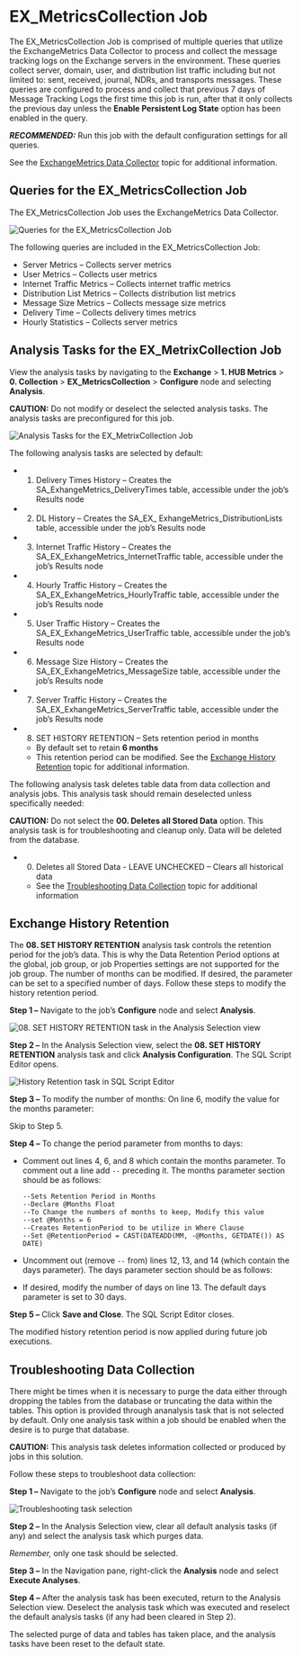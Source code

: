 # EX\_MetricsCollection Job

The EX\_MetricsCollection Job is comprised of multiple queries that utilize the ExchangeMetrics Data Collector to process and collect the message tracking logs on the Exchange servers in the environment. These queries collect server, domain, user, and distribution list traffic including but not limited to: sent, received, journal, NDRs, and transports messages. These queries are configured to process and collect that previous 7 days of Message Tracking Logs the first time this job is run, after that it only collects the previous day unless the __Enable Persistent Log State__ option has been enabled in the query.

___RECOMMENDED:___ Run this job with the default configuration settings for all queries.

See the [ExchangeMetrics Data Collector](/docs/accessanalyzer/accessanalyzer/enterpriseauditor/admin/datacollector/exchangemetrics/overview.md) topic for additional information.

## Queries for the EX\_MetricsCollection Job

The EX\_MetricsCollection Job uses the ExchangeMetrics Data Collector.

![Queries for the EX_MetricsCollection Job](/img/product_docs/accessanalyzer/accessanalyzer/enterpriseauditor/solutions/exchange/hubmetrics/collection/metricscollectionqueries.png)

The following queries are included in the EX\_MetricsCollection Job:

- Server Metrics – Collects server metrics
- User Metrics – Collects user metrics
- Internet Traffic Metrics – Collects internet traffic metrics
- Distribution List Metrics – Collects distribution list metrics
- Message Size Metrics – Collects message size metrics
- Delivery Time – Collects delivery times metrics
- Hourly Statistics – Collects server metrics

## Analysis Tasks for the EX\_MetrixCollection Job

View the analysis tasks by navigating to the __Exchange__ > __1. HUB Metrics__ > __0. Collection__ > __EX\_MetricsCollection__ > __Configure__ node and selecting __Analysis__.

__CAUTION:__ Do not modify or deselect the selected analysis tasks. The analysis tasks are preconfigured for this job.

![Analysis Tasks for the EX_MetrixCollection Job](/img/product_docs/accessanalyzer/accessanalyzer/enterpriseauditor/solutions/exchange/hubmetrics/collection/metricscollectionanalysis.png)

The following analysis tasks are selected by default:

- 01. Delivery Times History – Creates the SA\_ExhangeMetrics\_DeliveryTimes table, accessible under the job’s Results node
- 02. DL History – Creates the SA\_EX\_ ExhangeMetrics\_DistributionLists table, accessible under the job’s Results node
- 03. Internet Traffic History – Creates the SA\_EX\_ExhangeMetrics\_InternetTraffic table, accessible under the job’s Results node
- 04. Hourly Traffic History – Creates the SA\_EX\_ExhangeMetrics\_HourlyTraffic table, accessible under the job’s Results node
- 05. User Traffic History – Creates the SA\_EX\_ExhangeMetrics\_UserTraffic table, accessible under the job’s Results node
- 06. Message Size History – Creates the SA\_EX\_ExhangeMetrics\_MessageSize table, accessible under the job’s Results node
- 07. Server Traffic History – Creates the SA\_EX\_ExhangeMetrics\_ServerTraffic table, accessible under the job’s Results node
- 08. SET HISTORY RETENTION – Sets retention period in months

  - By default set to retain __6 months__
  - This retention period can be modified. See the [Exchange History Retention](#Exchange-History-Retention) topic for additional information.

The following analysis task deletes table data from data collection and analysis jobs. This analysis task should remain deselected unless specifically needed:

__CAUTION:__ Do not select the __00. Deletes all Stored Data__ option. This analysis task is for troubleshooting and cleanup only. Data will be deleted from the database.

- 00. Deletes all Stored Data - LEAVE UNCHECKED – Clears all historical data

  - See the [Troubleshooting Data Collection](#Troubleshooting-Data-Collection) topic for additional information

## Exchange History Retention

The __08. SET HISTORY RETENTION__ analysis task controls the retention period for the job’s data. This is why the Data Retention Period options at the global, job group, or job Properties settings are not supported for the job group. The number of months can be modified. If desired, the parameter can be set to a specified number of days. Follow these steps to modify the history retention period.

__Step 1 –__ Navigate to the job’s __Configure__ node and select __Analysis__.

![08. SET HISTORY RETENTION task in the Analysis Selection view](/img/product_docs/accessanalyzer/accessanalyzer/enterpriseauditor/solutions/exchange/hubmetrics/collection/sethistoryretentiontask.png)

__Step 2 –__ In the Analysis Selection view, select the __08. SET HISTORY RETENTION__ analysis task and click __Analysis Configuration__. The SQL Script Editor opens.

![History Retention task in SQL Script Editor](/img/product_docs/accessanalyzer/accessanalyzer/enterpriseauditor/solutions/exchange/hubmetrics/collection/sethistoryretentionscripteditor.png)

__Step 3 –__ To modify the number of months: On line 6, modify the value for the months parameter:

Skip to Step 5.

__Step 4 –__ To change the period parameter from months to days:

- Comment out lines 4, 6, and 8 which contain the months parameter. To comment out a line add ```--``` preceding it. The months parameter section should be as follows:

  ```
  --Sets Retention Period in Months  
  --Declare @Months Float  
  --To Change the numbers of months to keep, Modify this value  
  --set @Months = 6  
  --Creates RetentionPeriod to be utilize in Where Clause  
  --Set @RetentionPeriod = CAST(DATEADD(MM, -@Months, GETDATE()) AS DATE)
  ```
- Uncomment out (remove ```--``` from) lines 12, 13, and 14 (which contain the days parameter). The days parameter section should be as follows:
- If desired, modify the number of days on line 13. The default days parameter is set to 30 days.

__Step 5 –__ Click __Save and Close__. The SQL Script Editor closes.

The modified history retention period is now applied during future job executions.

## Troubleshooting Data Collection

There might be times when it is necessary to purge the data either through dropping the tables from the database or truncating the data within the tables. This option is provided through ananalysis task that is not selected by default. Only one analysis task within a job should be enabled when the desire is to purge that database.

__CAUTION:__ This analysis task deletes information collected or produced by jobs in this solution.

Follow these steps to troubleshoot data collection:

__Step 1 –__ Navigate to the job’s __Configure__ node and select __Analysis__.

![Troubleshooting task selection](/img/product_docs/accessanalyzer/accessanalyzer/enterpriseauditor/solutions/exchange/hubmetrics/collection/troubleshootingtaskselection.png)

__Step 2 –__ In the Analysis Selection view, clear all default analysis tasks (if any) and select the analysis task which purges data.

_Remember,_ only one task should be selected.

__Step 3 –__ In the Navigation pane, right-click the __Analysis__ node and select __Execute Analyses__.

__Step 4 –__ After the analysis task has been executed, return to the Analysis Selection view. Deselect the analysis task which was executed and reselect the default analysis tasks (if any had been cleared in Step 2).

The selected purge of data and tables has taken place, and the analysis tasks have been reset to the default state.
